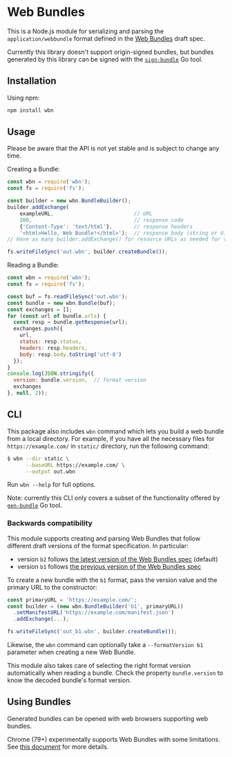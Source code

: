 # Web Bundles
This is a Node.js module for serializing and parsing the `application/webbundle`
format defined in the [Web
Bundles](https://wicg.github.io/webpackage/draft-yasskin-wpack-bundled-exchanges.html)
draft spec.

Currently this library doesn't support origin-signed bundles, but bundles generated by this library can be signed with the [`sign-bundle`](https://github.com/WICG/webpackage/tree/master/go/bundle#sign-bundle) Go tool.

## Installation
Using npm:
```bash
npm install wbn
```

## Usage
Please be aware that the API is not yet stable and is subject to change any time.

Creating a Bundle:
```javascript
const wbn = require('wbn');
const fs = require('fs');

const builder = new wbn.BundleBuilder();
builder.addExchange(
    exampleURL,                          // URL
    200,                                 // response code
    {'Content-Type': 'text/html'},       // response headers
    '<html>Hello, Web Bundle!</html>');  // response body (string or Uint8Array)
// Have as many builder.addExchange() for resource URLs as needed for the package.

fs.writeFileSync('out.wbn', builder.createBundle());
```

Reading a Bundle:
```javascript
const wbn = require('wbn');
const fs = require('fs');

const buf = fs.readFileSync('out.wbn');
const bundle = new wbn.Bundle(buf);
const exchanges = [];
for (const url of bundle.urls) {
  const resp = bundle.getResponse(url);
  exchanges.push({
    url,
    status: resp.status,
    headers: resp.headers,
    body: resp.body.toString('utf-8')
  });
}
console.log(JSON.stringify({
  version: bundle.version,  // format version
  exchanges
}, null, 2));
```

## CLI
This package also includes `wbn` command which lets you build a web bundle from a local directory. For example, if you have all the necessary files for `https://example.com/` in `static/` directory, run the following command:
```sh
$ wbn --dir static \
      --baseURL https://example.com/ \
      --output out.wbn
```
Run `wbn --help` for full options.

Note: currently this CLI only covers a subset of the functionality offered by [`gen-bundle`](https://github.com/WICG/webpackage/tree/master/go/bundle#gen-bundle) Go tool.

### Backwards compatibility

This module supports creating and parsing Web Bundles that follow different draft versions of the format specification. In particular:

- version `b2` follows [the latest version of the Web Bundles spec](https://datatracker.ietf.org/doc/html/draft-yasskin-wpack-bundled-exchanges-04) (default)
- version `b1` follows [the previous version of the Web Bundles spec](https://datatracker.ietf.org/doc/html/draft-yasskin-wpack-bundled-exchanges-03)

To create a new bundle with the `b1` format, pass the version value and the primary URL to the constructor:

```javascript
const primaryURL = 'https://example.com/';
const builder = (new wbn.BundleBuilder('b1', primaryURL))
  .setManifestURL('https://example.com/manifest.json')
  .addExchange(...);

fs.writeFileSync('out_b1.wbn', builder.createBundle());
```

Likewise, the `wbn` command can optionally take a `--formatVersion b1` parameter when creating a new Web Bundle.

This module also takes care of selecting the right format version automatically when reading a bundle. Check the property `bundle.version` to know the decoded bundle's format version.

## Using Bundles
Generated bundles can be opened with web browsers supporting web bundles.

Chrome (79+) experimentally supports Web Bundles with some limitations. See [this document](https://chromium.googlesource.com/chromium/src/+/refs/heads/master/content/browser/web_package/using_web_bundles.md) for more details.
